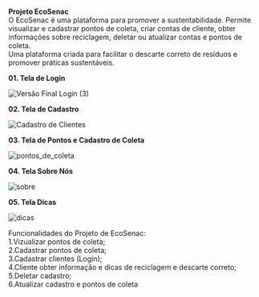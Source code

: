 **Projeto EcoSenac** <br>
O EcoSenac é uma plataforma para promover a sustentabilidade.
Permite visualizar e cadastrar pontos de coleta, criar contas de cliente, obter informações sobre reciclagem, deletar ou atualizar contas e pontos de coleta. <br>
Uma plataforma criada para facilitar o descarte correto de resíduos e promover práticas sustentáveis.

**01. Tela de Login**

![Versão Final Login (3)](https://github.com/livamaral/ecoSenac/assets/101746345/2377dd15-8ea4-4bb1-acad-f87849d07999)


**02. Tela de Cadastro**
   
![Cadastro de Clientes](https://github.com/livamaral/ecoSenac/assets/101746345/787d14d7-d644-47ac-a5ba-40c4fd3bd6cd)


**03. Tela de Pontos e Cadastro de Coleta**

![pontos_de_coleta](https://github.com/livamaral/ecoSenac/assets/101746345/cbb6dc27-6b38-4046-ac57-6728afe6a2d8)

**04. Tela Sobre Nós**

![sobre](https://github.com/livamaral/ecoSenac/assets/116684323/1ba0710c-6dce-4bec-b794-42491015b08c)


**05. Tela Dicas**

![dicas](https://github.com/livamaral/ecoSenac/assets/101746345/0f07b584-df00-4ad5-945c-514aa46f4a99)





Funcionalidades do Projeto de EcoSenac:<br>
1.Vizualizar pontos de coleta;<br>
2.Cadastrar pontos de coleta;<br>
3.Cadastrar clientes (Login);<br>
4.Cliente obter informação e dicas de reciclagem e descarte correto;<br>
5.Deletar cadastro;<br>
6.Atualizar cadastro e pontos de coleta


